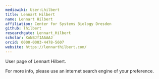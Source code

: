 ```yaml
---
mediawiki: User:Lhilbert
title: Lennart Hilbert
name: Lennart Hilbert
affiliation: Center for Systems Biology Dresden
github: lhilbert
researchgate: Lennart_Hilbert
scholar: XoNBJfIAAAAJ
orcid: 0000-0003-4478-5607
website: https://lennarthilbert.com/
---
```


User page of Lennart Hilbert.

For more info, please use an internet search engine of your preference.
